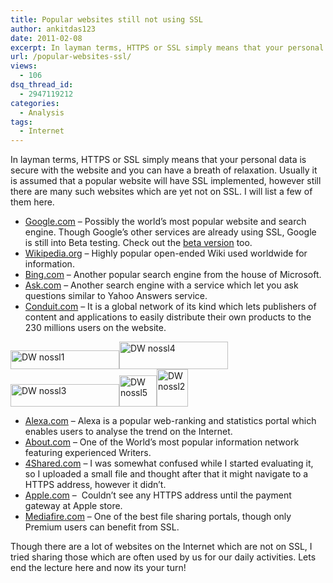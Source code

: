 ```yaml
---
title: Popular websites still not using SSL
author: ankitdas123
date: 2011-02-08
excerpt: In layman terms, HTTPS or SSL simply means that your personal data is secure with the website and you can have a breath of relaxation. Usually it is assumed that a popular website will have SSL implemented
url: /popular-websites-ssl/
views:
  - 106
dsq_thread_id:
  - 2947119212
categories:
  - Analysis
tags:
  - Internet
---
```

In layman terms, HTTPS or SSL simply means that your personal data is secure with the website and you can have a breath of relaxation. Usually it is assumed that a popular website will have SSL implemented, however still there are many such websites which are yet not on SSL. I will list a few of them here.

  * <a href="http://www.google.com" onclick="_gaq.push(['_trackEvent', 'outbound-article', 'http://www.google.com', 'Google.com']);" target="_blank">Google.com</a> &#8211; Possibly the world’s most popular website and search engine. Though Google’s other services are already using SSL, Google is still into Beta testing. Check out the <a href="https://encrypted.google.com/" onclick="_gaq.push(['_trackEvent', 'outbound-article', 'https://encrypted.google.com/', 'beta version']);" target="_blank">beta version</a> too.
  * <a href="http://www.wikipedia.org/" onclick="_gaq.push(['_trackEvent', 'outbound-article', 'http://www.wikipedia.org/', 'Wikipedia.org']);" target="_blank">Wikipedia.org</a> – Highly popular open-ended Wiki used worldwide for information.
  * <a href="http://www.bing.com" onclick="_gaq.push(['_trackEvent', 'outbound-article', 'http://www.bing.com', 'Bing.com']);" target="_blank">Bing.com</a> – Another popular search engine from the house of Microsoft.
  * <a href="http://www.ask.com/" onclick="_gaq.push(['_trackEvent', 'outbound-article', 'http://www.ask.com/', 'Ask.com']);" target="_blank">Ask.com</a> – Another search engine with a service which let you ask questions similar to Yahoo Answers service.
  * <a href="http://www.conduit.com/" onclick="_gaq.push(['_trackEvent', 'outbound-article', 'http://www.conduit.com/', 'Conduit.com']);" target="_blank">Conduit.com</a> – It is a global network of its kind which lets publishers of content and applications to easily distribute their own products to the 230 millions users on the website.

[<img style="background-image: none; margin: 0px; padding-left: 0px; padding-right: 0px; display: inline; padding-top: 0px; border: 0px;" title="DW nossl1" src="http://cdn.devilsworkshop.org/files/2011/02/DW-nossl1_thumb.png" border="0" alt="DW nossl1" width="174" height="30" />][1][<img style="background-image: none; margin: 0px; padding-left: 0px; padding-right: 0px; display: inline; padding-top: 0px; border: 0px;" title="DW nossl4" src="http://cdn.devilsworkshop.org/files/2011/02/DW-nossl4_thumb.jpg" border="0" alt="DW nossl4" width="174" height="44" />][2][<img style="background-image: none; margin: 0px; padding-left: 0px; padding-right: 0px; display: inline; padding-top: 0px; border: 0px;" title="DW nossl3" src="http://cdn.devilsworkshop.org/files/2011/02/DW-nossl3_thumb.jpg" border="0" alt="DW nossl3" width="174" height="36" />][3][<img style="background-image: none; margin: 0px; padding-left: 0px; padding-right: 0px; display: inline; padding-top: 0px; border: 0px;" title="DW nossl5" src="http://cdn.devilsworkshop.org/files/2011/02/DW-nossl5_thumb.jpg" border="0" alt="DW nossl5" width="60" height="50" />][4][<img style="background-image: none; padding-left: 0px; padding-right: 0px; display: inline; padding-top: 0px; border: 0px;" title="DW nossl2" src="http://cdn.devilsworkshop.org/files/2011/02/DW-nossl2_thumb.jpg" border="0" alt="DW nossl2" width="50" height="60" />][5]

  * <a href="http://www.alexa.com/" onclick="_gaq.push(['_trackEvent', 'outbound-article', 'http://www.alexa.com/', 'Alexa.com']);" target="_blank">Alexa.com</a> – Alexa is a popular web-ranking and statistics portal which enables users to analyse the trend on the Internet.
  * <a href="http://www.about.com/" onclick="_gaq.push(['_trackEvent', 'outbound-article', 'http://www.about.com/', 'About.com']);" target="_blank">About.com</a> – One of the World’s most popular information network featuring experienced Writers.
  * <a href="http://4shared.com/" onclick="_gaq.push(['_trackEvent', 'outbound-article', 'http://4shared.com/', '4Shared.com']);" target="_blank">4Shared.com</a> – I was somewhat confused while I started evaluating it, so I uploaded a small file and thought after that it might navigate to a HTTPS address, however it didn’t.
  * <a href="http://apple.com" onclick="_gaq.push(['_trackEvent', 'outbound-article', 'http://apple.com', 'Apple.com']);" target="_blank">Apple.com</a> –  Couldn&#8217;t see any HTTPS address until the payment gateway at Apple store.
  * <a href="http://mediafire.com/" onclick="_gaq.push(['_trackEvent', 'outbound-article', 'http://mediafire.com/', 'Mediafire.com']);" target="_blank">Mediafire.com</a> – One of the best file sharing portals, though only Premium users can benefit from SSL.

Though there are a lot of websites on the Internet which are not on SSL, I tried sharing those which are often used by us for our daily activities. Lets end the lecture here and now its your turn!

 [1]: http://cdn.devilsworkshop.org/files/2011/02/DW-nossl1.png
 [2]: http://cdn.devilsworkshop.org/files/2011/02/DW-nossl4.jpg
 [3]: http://cdn.devilsworkshop.org/files/2011/02/DW-nossl3.jpg
 [4]: http://cdn.devilsworkshop.org/files/2011/02/DW-nossl5.jpg
 [5]: http://cdn.devilsworkshop.org/files/2011/02/DW-nossl2.jpg
